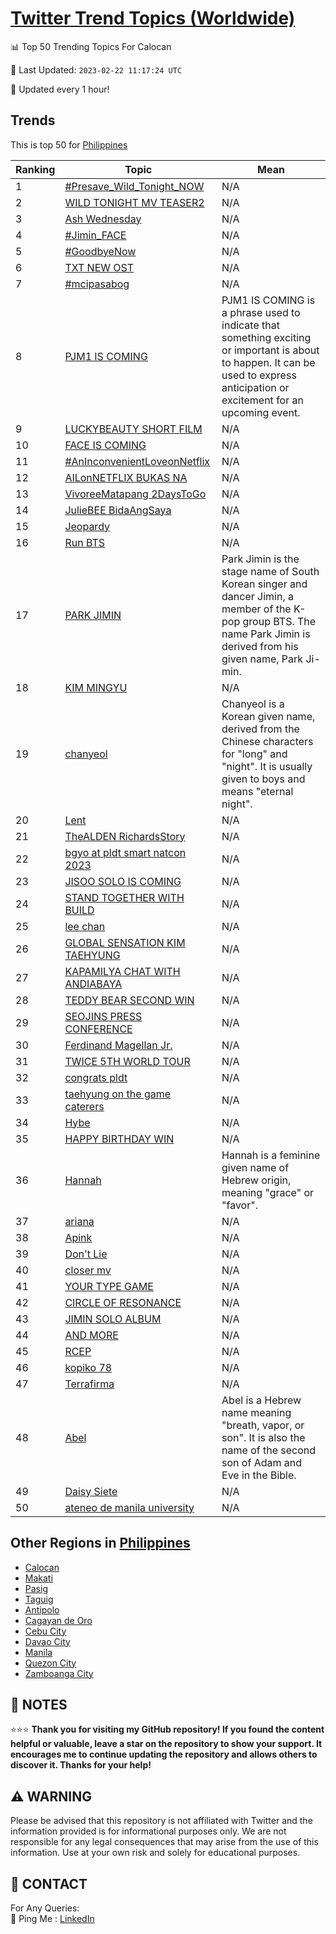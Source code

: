 [Twitter Trend Topics (Worldwide)](https://github.com/ErcinDedeoglu/Twitter-Trend-Topics)
==========


📊 Top 50 Trending Topics For Calocan

📆 Last Updated: `2023-02-22 11:17:24 UTC`

🔧 Updated every 1 hour!


## Trends

This is top 50 for [Philippines](</Philippines>)

| Ranking | Topic | Mean |
| ------- | ------------ | ------------ |
| 1 | [#Presave_Wild_Tonight_NOW](http://twitter.com/search?q=%23Presave_Wild_Tonight_NOW) | N/A |
| 2 | [WILD TONIGHT MV TEASER2](http://twitter.com/search?q=WILD+TONIGHT+MV+TEASER2) | N/A |
| 3 | [Ash Wednesday](http://twitter.com/search?q=Ash+Wednesday) | N/A |
| 4 | [#Jimin_FACE](http://twitter.com/search?q=%23Jimin_FACE) | N/A |
| 5 | [#GoodbyeNow](http://twitter.com/search?q=%23GoodbyeNow) | N/A |
| 6 | [TXT NEW OST](http://twitter.com/search?q=TXT+NEW+OST) | N/A |
| 7 | [#mcipasabog](http://twitter.com/search?q=%23mcipasabog) | N/A |
| 8 | [PJM1 IS COMING](http://twitter.com/search?q=PJM1+IS+COMING) | PJM1 IS COMING is a phrase used to indicate that something exciting or important is about to happen. It can be used to express anticipation or excitement for an upcoming event. |
| 9 | [LUCKYBEAUTY SHORT FILM](http://twitter.com/search?q=LUCKYBEAUTY+SHORT+FILM) | N/A |
| 10 | [FACE IS COMING](http://twitter.com/search?q=FACE+IS+COMING) | N/A |
| 11 | [#AnInconvenientLoveonNetflix](http://twitter.com/search?q=%23AnInconvenientLoveonNetflix) | N/A |
| 12 | [AILonNETFLIX BUKAS NA](http://twitter.com/search?q=AILonNETFLIX+BUKAS+NA) | N/A |
| 13 | [VivoreeMatapang 2DaysToGo](http://twitter.com/search?q=VivoreeMatapang+2DaysToGo) | N/A |
| 14 | [JulieBEE BidaAngSaya](http://twitter.com/search?q=JulieBEE+BidaAngSaya) | N/A |
| 15 | [Jeopardy](http://twitter.com/search?q=Jeopardy) | N/A |
| 16 | [Run BTS](http://twitter.com/search?q=Run+BTS) | N/A |
| 17 | [PARK JIMIN](http://twitter.com/search?q=PARK+JIMIN) | Park Jimin is the stage name of South Korean singer and dancer Jimin, a member of the K-pop group BTS. The name Park Jimin is derived from his given name, Park Ji-min. |
| 18 | [KIM MINGYU](http://twitter.com/search?q=KIM+MINGYU) | N/A |
| 19 | [chanyeol](http://twitter.com/search?q=chanyeol) | Chanyeol is a Korean given name, derived from the Chinese characters for "long" and "night". It is usually given to boys and means "eternal night". |
| 20 | [Lent](http://twitter.com/search?q=Lent) | N/A |
| 21 | [TheALDEN RichardsStory](http://twitter.com/search?q=TheALDEN+RichardsStory) | N/A |
| 22 | [bgyo at pldt smart natcon 2023](http://twitter.com/search?q=bgyo+at+pldt+smart+natcon+2023) | N/A |
| 23 | [JISOO SOLO IS COMING](http://twitter.com/search?q=JISOO+SOLO+IS+COMING) | N/A |
| 24 | [STAND TOGETHER WITH BUILD](http://twitter.com/search?q=STAND+TOGETHER+WITH+BUILD) | N/A |
| 25 | [lee chan](http://twitter.com/search?q=lee+chan) | N/A |
| 26 | [GLOBAL SENSATION KIM TAEHYUNG](http://twitter.com/search?q=GLOBAL+SENSATION+KIM+TAEHYUNG) | N/A |
| 27 | [KAPAMILYA CHAT WITH ANDIABAYA](http://twitter.com/search?q=KAPAMILYA+CHAT+WITH+ANDIABAYA) | N/A |
| 28 | [TEDDY BEAR SECOND WIN](http://twitter.com/search?q=TEDDY+BEAR+SECOND+WIN) | N/A |
| 29 | [SEOJINS PRESS CONFERENCE](http://twitter.com/search?q=SEOJINS+PRESS+CONFERENCE) | N/A |
| 30 | [Ferdinand Magellan Jr.](http://twitter.com/search?q=Ferdinand+Magellan+Jr.) | N/A |
| 31 | [TWICE 5TH WORLD TOUR](http://twitter.com/search?q=TWICE+5TH+WORLD+TOUR) | N/A |
| 32 | [congrats pldt](http://twitter.com/search?q=congrats+pldt) | N/A |
| 33 | [taehyung on the game caterers](http://twitter.com/search?q=taehyung+on+the+game+caterers) | N/A |
| 34 | [Hybe](http://twitter.com/search?q=Hybe) | N/A |
| 35 | [HAPPY BIRTHDAY WIN](http://twitter.com/search?q=HAPPY+BIRTHDAY+WIN) | N/A |
| 36 | [Hannah](http://twitter.com/search?q=Hannah) | Hannah is a feminine given name of Hebrew origin, meaning "grace" or "favor". |
| 37 | [ariana](http://twitter.com/search?q=ariana) | N/A |
| 38 | [Apink](http://twitter.com/search?q=Apink) | N/A |
| 39 | [Don't Lie](http://twitter.com/search?q=Don%27t+Lie) | N/A |
| 40 | [closer mv](http://twitter.com/search?q=closer+mv) | N/A |
| 41 | [YOUR TYPE GAME](http://twitter.com/search?q=YOUR+TYPE+GAME) | N/A |
| 42 | [CIRCLE OF RESONANCE](http://twitter.com/search?q=CIRCLE+OF+RESONANCE) | N/A |
| 43 | [JIMIN SOLO ALBUM](http://twitter.com/search?q=JIMIN+SOLO+ALBUM) | N/A |
| 44 | [AND MORE](http://twitter.com/search?q=AND+MORE) | N/A |
| 45 | [RCEP](http://twitter.com/search?q=RCEP) | N/A |
| 46 | [kopiko 78](http://twitter.com/search?q=kopiko+78) | N/A |
| 47 | [Terrafirma](http://twitter.com/search?q=Terrafirma) | N/A |
| 48 | [Abel](http://twitter.com/search?q=Abel) | Abel is a Hebrew name meaning "breath, vapor, or son". It is also the name of the second son of Adam and Eve in the Bible. |
| 49 | [Daisy Siete](http://twitter.com/search?q=Daisy+Siete) | N/A |
| 50 | [ateneo de manila university](http://twitter.com/search?q=ateneo+de+manila+university) | N/A |



## Other Regions in [Philippines](</Philippines>)

* [Calocan](</Philippines/Calocan.md>)
* [Makati](</Philippines/Makati.md>)
* [Pasig](</Philippines/Pasig.md>)
* [Taguig](</Philippines/Taguig.md>)
* [Antipolo](</Philippines/Antipolo.md>)
* [Cagayan de Oro](</Philippines/Cagayan de Oro.md>)
* [Cebu City](</Philippines/Cebu City.md>)
* [Davao City](</Philippines/Davao City.md>)
* [Manila](</Philippines/Manila.md>)
* [Quezon City](</Philippines/Quezon City.md>)
* [Zamboanga City](</Philippines/Zamboanga City.md>)



## 📝 NOTES

⭐⭐⭐ **Thank you for visiting my GitHub repository! If you found the content helpful or valuable, leave a star on the repository to show your support. It encourages me to continue updating the repository and allows others to discover it. Thanks for your help!**


## ⚠️ WARNING

Please be advised that this repository is not affiliated with Twitter and the information provided is for informational purposes only. We are not responsible for any legal consequences that may arise from the use of this information. Use at your own risk and solely for educational purposes.


## 📨 CONTACT

 For Any Queries:  
            🏓 Ping Me : [LinkedIn](https://www.linkedin.com/in/ercindedeoglu/)
